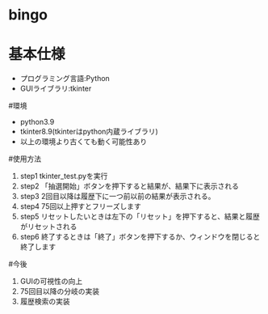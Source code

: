 # bingo
# 基本仕様
- プログラミング言語:Python 
- GUIライブラリ:tkinter
  
#環境
- python3.9
- tkinter8.9(tkinterはpython内蔵ライブラリ)
- 以上の環境より古くても動く可能性あり

#使用方法
1. step1
   tkinter_test.pyを実行
1. step2
   「抽選開始」ボタンを押下すると結果が、結果下に表示される
1. step3
   2回目以降は履歴下に一つ前以前の結果が表示される。
1. step4
   75回以上押すとフリーズします
1. step5
   リセットしたいときは左下の「リセット」を押下すると、結果と履歴がリセットされる
1. step6
   終了するときは「終了」ボタンを押下するか、ウィンドウを閉じると終了します

#今後
1. GUIの可視性の向上
2. 75回目以降の分岐の実装
3. 履歴検索の実装
